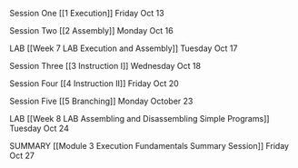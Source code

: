 
Session One [[1 Execution]] Friday Oct 13

Session Two [[2 Assembly]] Monday Oct 16

LAB [[Week 7 LAB Execution and Assembly]] Tuesday Oct 17

Session Three [[3 Instruction I]] Wednesday Oct 18

Session Four [[4 Instruction II]] Friday Oct 20

Session Five [[5 Branching]] Monday October 23

LAB [[Week 8 LAB Assembling and Disassembling Simple Programs]] Tuesday Oct 24

SUMMARY [[Module 3 Execution Fundamentals Summary Session]] Friday Oct 27